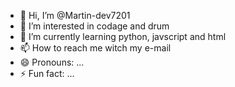 - 👋 Hi, I’m @Martin-dev7201
- 👀 I’m interested in codage and drum
- 🌱 I’m currently learning python, javscript and html
- 📫 How to reach me witch my e-mail
- 😄 Pronouns: ...
- ⚡ Fun fact: ...

<!---
Martin-dev7201/Martin-dev7201 is a ✨ special ✨ repository because its `README.md` (this file) appears on your GitHub profile.
You can click the Preview link to take a look at your changes.
--->
